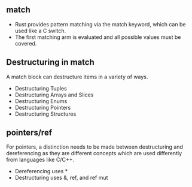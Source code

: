 ## match

- Rust provides pattern matching via the match keyword, which can be used like a C switch.
- The first matching arm is evaluated and all possible values must be covered.

## Destructuring in match

A match block can destructure items in a variety of ways.

- Destructuring Tuples
- Destructuring Arrays and Slices
- Destructuring Enums
- Destructuring Pointers
- Destructuring Structures

## pointers/ref
For pointers, a distinction needs to be made between destructuring and dereferencing as they are different concepts which are used differently from languages like C/C++.

- Dereferencing uses *
- Destructuring uses &, ref, and ref mut
